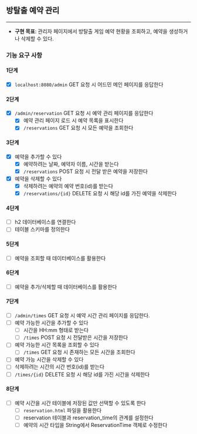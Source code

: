 ## 방탈출 예약 관리

---

- **구현 목표**: 관리자 페이지에서 방탈출 게임 예약 현황을 조회하고, 예약을 생성하거나 삭제할 수 있다.

### 기능 요구 사항

#### 1단계

- [x] `localhost:8080/admin` GET 요청 시 어드민 메인 페이지를 응답한다

#### 2단계

- [x] `/admin/reservation` GET 요청 시 예약 관리 페이지를 응답한다
    - [x] 예약 관리 페이지 로드 시 예약 목록을 표시한다
    - [x] `/reservations` GET 요청 시 모든 예약을 조회한다

#### 3단계

- [x] 예약을 추가할 수 있다
    - [x] 예약하려는 날짜, 예약자 이름, 시간을 받는다
    - [x] `/reservations` POST 요청 시 전달 받은 예약을 저장한다
- [x] 예약을 삭제할 수 있다
    - [x] 삭제하려는 예약의 예약 번호(id)를 받는다
    - [x] `/reservations/{id}` DELETE 요청 시 해당 id를 가진 예약을 삭제한다

#### 4단계

- [ ] h2 데이터베이스를 연결한다
- [ ] 테이블 스키마를 정의한다

#### 5단계

- [ ] 예약을 조회할 때 데이터베이스를 활용한다

#### 6단계

- [ ] 예약을 추가/삭제할 때 데이터베이스를 활용한다

#### 7단계

- [ ] `/admin/times` GET 요청 시 예약 시간 관리 페이지를 응답한다.
- [ ] 예약 가능한 시간을 추가할 수 있다
    - [ ] 시간을 HH:mm 형태로 받는다
    - [ ] `/times` POST 요청 시 전달받은 시간을 저장한다
- [ ] 예약 가능한 시간 목록을 조회할 수 있다
    - [ ] `/times` GET 요청 시 존재하는 모든 시간을 조회한다
- [ ] 예약 가능 시간을 삭제할 수 있다
- [ ] 삭제하려는 시간의 시간 번호(id)를 받는다
- [ ] `/times/{id}` DELETE 요청 시 해당 id를 가진 시간을 삭제한다

#### 8단계

- [ ] 예약 시간을 시간 테이블에 저장된 값만 선택할 수 있도록 한다
    - [ ] `reservation.html` 파일을 활용한다
    - [ ] reservation 테이블과 reservation_time의 관계를 설정한다
    - [ ] 예약의 시간 타입을 String에서 ReservationTime 객체로 수정한다
